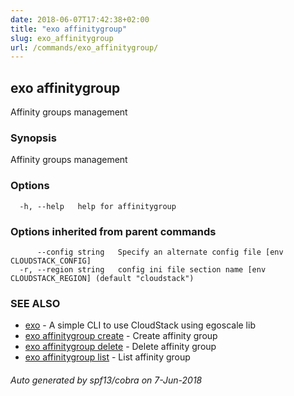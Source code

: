 ```yaml
---
date: 2018-06-07T17:42:38+02:00
title: "exo affinitygroup"
slug: exo_affinitygroup
url: /commands/exo_affinitygroup/
---
```

## exo affinitygroup

Affinity groups management

### Synopsis

Affinity groups management

### Options

```
  -h, --help   help for affinitygroup
```

### Options inherited from parent commands

```
      --config string   Specify an alternate config file [env CLOUDSTACK_CONFIG]
  -r, --region string   config ini file section name [env CLOUDSTACK_REGION] (default "cloudstack")
```

### SEE ALSO

* [exo](/commands/exo/)	 - A simple CLI to use CloudStack using egoscale lib
* [exo affinitygroup create](/commands/exo_affinitygroup_create/)	 - Create affinity group
* [exo affinitygroup delete](/commands/exo_affinitygroup_delete/)	 - Delete affinity group
* [exo affinitygroup list](/commands/exo_affinitygroup_list/)	 - List affinity group

###### Auto generated by spf13/cobra on 7-Jun-2018
